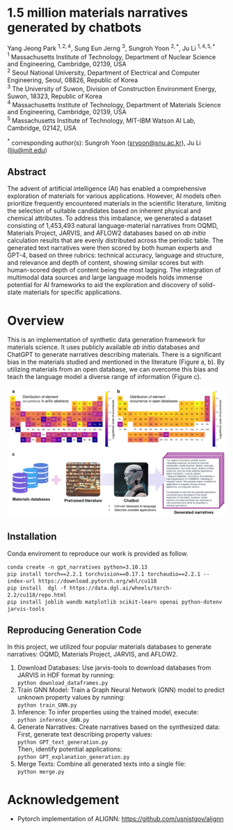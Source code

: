 # 1.5 million materials narratives generated by chatbots

Yang Jeong Park $^{1,2,4}$, Sung Eun Jerng $^{3}$, Sungroh Yoon $^{2,*}$, Ju Li $^{1, 4, 5, *}$   
$^1$ Massachusetts Institute of Technology, Department of Nuclear Science and Engineering, Cambridge, 02139, USA   
$^2$ Seoul National University, Department of Electrical and Computer Engineering, Seoul, 08826, Republic of Korea   
$^3$ The University of Suwon, Division of Construction Environment Energy, Suwon, 18323, Republic of Korea   
$^4$ Massachusetts Institute of Technology, Department of Materials Science and Engineering, Cambridge, 02139, USA   
$^5$ Massachusetts Institute of Technology, MIT-IBM Watson AI Lab, Cambridge, 02142, USA

$^*$ corresponding author(s): Sungroh Yoon (sryoon@snu.ac.kr), Ju Li (liju@mit.edu)


## Abstract

The advent of artificial intelligence (AI) has enabled a comprehensive exploration of materials for various applications. However, AI models often prioritize frequently encountered materials in the scientific literature, limiting the selection of suitable candidates based on inherent physical and chemical attributes. To address this imbalance, we generated a dataset consisting of 1,453,493 natural language-material narratives from OQMD, Materials Project, JARVIS, and AFLOW2 databases based on *ab initio* calculation results that are evenly distributed across the periodic table. The generated text narratives were then scored by both human experts and GPT-4, based on three rubrics: technical accuracy, language and structure, and relevance and depth of content, showing similar scores but with human-scored depth of content being the most lagging.  The integration of multimodal data sources and large language models holds immense potential for AI frameworks to aid the exploration and discovery of solid-state materials for specific applications.

# Overview
This is an implementation of synthetic data generation framework for materials science. It uses publicly available *ab initio* databases and ChatGPT to generate narratives describing materials. There is a significant bias in the materials studied and mentioned in the literature (Figure a, b). By utilizing materials from an open database, we can overcome this bias and teach the language model a diverse range of information (Figure c).  

![](Figure1_rev.png)

## Installation

Conda enviroment to reproduce our work is provided as follow.
```
conda create -n gpt_narratives python=3.10.13
pip install torch==2.2.1 torchvision==0.17.1 torchaudio==2.2.1 --index-url https://download.pytorch.org/whl/cu118
pip install  dgl -f https://data.dgl.ai/wheels/torch-2.2/cu118/repo.html
pip install joblib wandb matplotlib scikit-learn openai python-dotenv jarvis-tools
```

## Reproducing Generation Code
In this project, we utilized four popular materials databases to generate narratives: OQMD, Materials Project, JARVIS, and AFLOW2.

1. Download Databases: Use jarvis-tools to download databases from JARVIS in HDF format by running:   
```python download_dataframes.py```
2. Train GNN Model: Train a Graph Neural Network (GNN) model to predict unknown property values by running:   
```python train_GNN.py```   
3. Inference: To infer properties using the trained model, execute:   
```python inference_GNN.py```
4. Generate Narratives: Create narratives based on the synthesized data:
First, generate text describing property values:   
```python GPT_text_generation.py```   
Then, identify potential applications:   
```python GPT_explanation_generation.py```
5. Merge Texts: Combine all generated texts into a single file:   
```python merge.py```


# Acknowledgement
- Pytorch implementation of ALIGNN: https://github.com/usnistgov/alignn
